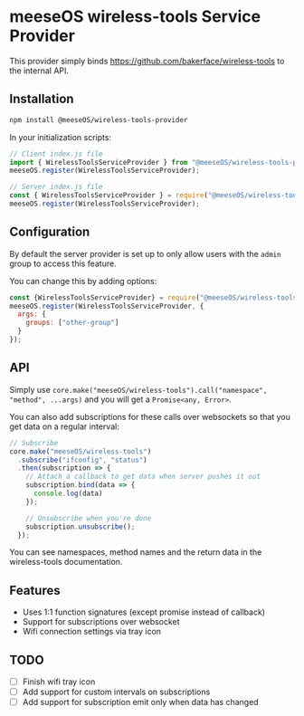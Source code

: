 # meeseOS wireless-tools Service Provider

This provider simply binds https://github.com/bakerface/wireless-tools to the internal API.

## Installation

```bash
npm install @meeseOS/wireless-tools-provider
```

In your initialization scripts:

```javascript
// Client index.js file
import { WirelessToolsServiceProvider } from "@meeseOS/wireless-tools-provider";
meeseOS.register(WirelessToolsServiceProvider);

// Server index.js file
const { WirelessToolsServiceProvider } = require("@meeseOS/wireless-tools-provider/src/server.js");
meeseOS.register(WirelessToolsServiceProvider);
```

## Configuration

By default the server provider is set up to only allow users with the `admin` group to access this feature.

You can change this by adding options:

```javascript
const {WirelessToolsServiceProvider} = require("@meeseOS/wireless-tools-provider/src/server.js");
meeseOS.register(WirelessToolsServiceProvider, {
  args: {
    groups: ["other-group"]
  }
});
```

## API

Simply use `core.make("meeseOS/wireless-tools").call("namespace", "method", ...args)` and you will get a `Promise<any, Error>`.

You can also add subscriptions for these calls over websockets so that you get data on a regular interval:

```javascript
// Subscribe
core.make("meeseOS/wireless-tools")
  .subscribe("ifconfig", "status")
  .then(subscription => {
    // Attach a callback to get data when server pushes it out
    subscription.bind(data => {
      console.log(data)
    });

    // Unsubscribe when you're done
    subscription.unsubscribe();
  });
```

You can see namespaces, method names and the return data in the wireless-tools documentation.

## Features

- Uses 1:1 function signatures (except promise instead of callback)
- Support for subscriptions over websocket
- Wifi connection settings via tray icon

## TODO

- [ ] Finish wifi tray icon
- [ ] Add support for custom intervals on subscriptions
- [ ] Add support for subscription emit only when data has changed
